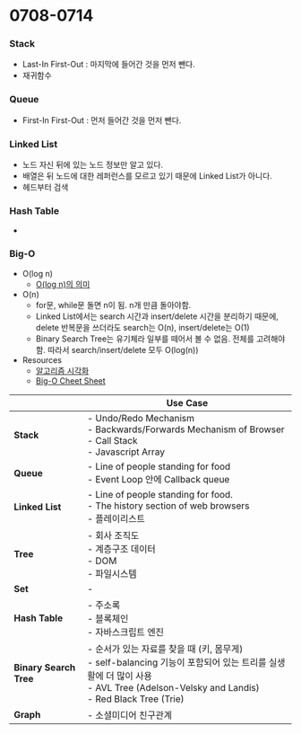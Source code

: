 # 0708-0714

### Stack
* Last-In First-Out : 마지막에 들어간 것을 먼저 뺀다.
* 재귀함수

### Queue
* First-In First-Out : 먼저 들어간 것을 먼저 뺀다.

### Linked List
* 노드 자신 뒤에 있는 노드 정보만 알고 있다.
* 배열은 뒤 노드에 대한 레퍼런스를 모르고 있기 때문에 Linked List가 아니다.
* 헤드부터 검색

### Hash Table
*

### Big-O

* O(log n)
    - [O(log n)의 의미](https://hackernoon.com/what-does-the-time-complexity-o-log-n-actually-mean-45f94bb5bfbf)
* O(n)
    - for문, while문 돌면 n이 됨. n개 만큼 돌아야함.
    - Linked List에서는 search 시간과 insert/delete 시간을 분리하기 때문에, delete 반복문을 쓰더라도 search는 O(n), insert/delete는 O(1)
    - Binary Search Tree는 유기체라 일부를 떼어서 볼 수 없음. 전체를 고려해야함. 따라서 search/insert/delete 모두 O(log(n))
* Resources
    - [알고리즘 시각화](https://visualgo.net/en)
    - [Big-O Cheet Sheet](http://bigocheatsheet.com/)


|                                            | Use Case                                                                     |
| ------------------------------------------ | ---------------------------------------------------------------------------- |
| **Stack**                                  |  - Undo/Redo Mechanism<br>- Backwards/Forwards Mechanism of Browser<br>- Call Stack<br>- Javascript Array|
| **Queue**                                  |  - Line of people standing for food<br>- Event Loop 안에 Callback queue|
| **Linked List**                            |  - Line of people standing for food.<br>- The history section of web browsers<br>- 플레이리스트|
| **Tree**                                   |  - 회사 조직도<br>- 계층구조 데이터<br>- DOM<br>- 파일시스템                          |
| **Set**                                    |  -                                                                           |
| **Hash Table**                             |  - 주소록<br>- 블록체인<br>- 자바스크립트 엔진                                       |
| **Binary Search Tree**                     |  - 순서가 있는 자료를 찾을 때 (키, 몸무게)<br>- self-balancing 기능이 포함되어 있는 트리를 실생활에 더 많이 사용<br>- AVL Tree (Adelson-Velsky and Landis)<br>- Red Black Tree (Trie)|
| **Graph**                                  | - 소셜미디어 친구관계                                                             |
